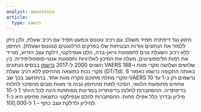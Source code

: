 ```yaml
---
analyst: amantonio
article:
  type: vaers
---
```


חיסון נגד דיפתרה תמיד משולב עם רכיב טטנוס וכמעט תמיד עם רכיב שעלת, ולכן ניתן ללמוד את הנתונים אודות הבטיחות שלו בפרקים הרלוונטים (טטנוס ושעלת).
החיסון ללא רכיב השעלת גורם לתסמונת גייאן-ברה, הלם אנפילקטי, דלקת עצב הזרוע, מוריד את רמות הלימפוציטים, מעלה את הסיכון לאלרגיות ותסמונת אנטי-פוספוליפידית.
בין השנים 2000 ל-2017 [נרשמו](http://www.medalerts.org/vaersdb/findfield.php?TABLE=ON&GROUP1=CAT&VAX[]=DT&VAX[]=TD&VAX_YEAR_LOW=2000) בבסיס הנתונים VAERS שלושים ושלושה מקרי מוות ו-188 מקרי נכות כתוצאה מהחיסון ללא רכיב שעלת (DT/Td). באותה התקופה נרשמו כאמור 6 מקרי מחלה מתוכם מקרה מוות אחד. בהתחשב בכך שב-VAERS נרשמים רק כ-1 עד 10 אחוזים מתופעות הלוואי, הסיכוי למות מהחיסון גבוה פי מאות מונים מהסיכוי לחלות בדיפתריה.
ההסתברות לחלות בדיפתריה במדינות מפותחות הינה לכל היותר 1 ל-10 מיליון ובדרך כלל אפילו פחות. ההסתברות להלם אנפילקטי כתוצאה מחיסון היא כ-1 למיליון ולדלקת עצב כתף – 1 ל-100,000.
